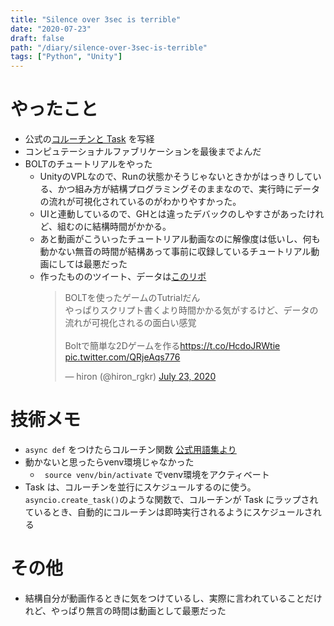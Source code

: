 ```yaml
---
title: "Silence over 3sec is terrible"
date: "2020-07-23"
draft: false
path: "/diary/silence-over-3sec-is-terrible"
tags: ["Python", "Unity"]
---
```


# やったこと

+ 公式の[コルーチンと Task](https://docs.python.org/ja/3/library/asyncio-task.html) を写経
+ コンピュテーショナルファブリケーションを最後までよんだ
+ BOLTのチュートリアルをやった
  + UnityのVPLなので、Runの状態かそうじゃないときかがはっきりしている、かつ組み方が結構プログラミングそのままなので、実行時にデータの流れが可視化されているのがわかりやすかった。
  + UIと連動しているので、GHとは違ったデバックのしやすさがあったけれど、組むのに結構時間がかかる。
  + あと動画がこういったチュートリアル動画なのに解像度は低いし、何も動かない無音の時間が結構あって事前に収録しているチュートリアル動画にしては最悪だった
  + 作ったもののツイート、データは[このリポ](https://github.com/hrntsm/Unity_BOLT_Tutorial)
    <blockquote class="twitter-tweet"><p lang="ja" dir="ltr">BOLTを使ったゲームのTutrialだん<br>やっぱりスクリプト書くより時間かかる気がするけど、データの流れが可視化されるの面白い感覚<br><br>Boltで簡単な2Dゲームを作る<a href="https://t.co/HcdoJRWtie">https://t.co/HcdoJRWtie</a> <a href="https://t.co/QRjeAqs776">pic.twitter.com/QRjeAqs776</a></p>&mdash; hiron (@hiron_rgkr) <a href="https://twitter.com/hiron_rgkr/status/1286289593562591234?ref_src=twsrc%5Etfw">July 23, 2020</a></blockquote> <script async src="https://platform.twitter.com/widgets.js" charset="utf-8"></script>



# 技術メモ

+ ```async def``` をつけたらコルーチン関数 [公式用語集より](https://docs.python.org/ja/3/glossary.html#term-coroutine)
+ 動かないと思ったらvenv環境じゃなかった
    + ``` source venv/bin/activate``` でvenv環境をアクティベート
+ Task は、コルーチンを並行にスケジュールするのに使う。```asyncio.create_task()```のような関数で、コルーチンが Task にラップされているとき、自動的にコルーチンは即時実行されるようにスケジュールされる

# その他

+ 結構自分が動画作るときに気をつけているし、実際に言われていることだけれど、やっぱり無言の時間は動画として最悪だった
